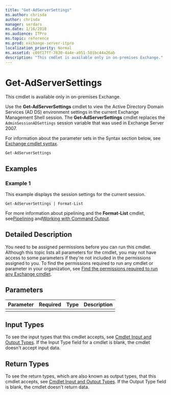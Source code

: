 ```yaml
---
title: "Get-AdServerSettings"
ms.author: chrisda
author: chrisda
manager: serdars
ms.date: 1/16/2018
ms.audience: ITPro
ms.topic: reference
ms.prod: exchange-server-itpro
localization_priority: Normal
ms.assetid: c09f17ff-7830-4a4e-a951-501bc44a26ab
description: "This cmdlet is available only in on-premises Exchange."
---
```


# Get-AdServerSettings

This cmdlet is available only in on-premises Exchange. 
  
Use the **Get-AdServerSettings** cmdlet to view the Active Directory Domain Services (AD DS) environment settings in the current Exchange Management Shell session. The **Get-AdServerSettings** cmdlet replaces the `AdminSessionADSettings` session variable that was used in Exchange Server 2007.
  
For information about the parameter sets in the Syntax section below, see [Exchange cmdlet syntax](https://technet.microsoft.com/library/bb123552.aspx). 
  
```
Get-AdServerSettings

```

## Examples
<a name="Examples"> </a>

### Example 1

This example displays the session settings for the current session.
  
```
Get-AdServerSettings | Format-List
```

For more information about pipelining and the **Format-List** cmdlet, see[Pipelining](https://technet.microsoft.com/library/59411ed3-926b-4eec-a462-84e6b26056c9.aspx) and[Working with Command Output](https://technet.microsoft.com/library/8320e1a5-d3f5-4615-878d-b23e2aaa6b1e.aspx).
  
## Detailed Description
<a name="DetailedDescription"> </a>

You need to be assigned permissions before you can run this cmdlet. Although this topic lists all parameters for the cmdlet, you may not have access to some parameters if they're not included in the permissions assigned to you. To find the permissions required to run any cmdlet or parameter in your organization, see [Find the permissions required to run any Exchange cmdlet](https://technet.microsoft.com/library/mt432940.aspx).
  
## Parameters
<a name="DetailedDescription"> </a>

|**Parameter**|**Required**|**Type**|**Description**|
|:-----|:-----|:-----|:-----|
|||||
   
## Input Types
<a name="InputTypes"> </a>

To see the input types that this cmdlet accepts, see [Cmdlet Input and Output Types](http://go.microsoft.com/fwlink/p/?linkId=616387). If the Input Type field for a cmdlet is blank, the cmdlet doesn't accept input data. 
  
## Return Types
<a name="ReturnTypes"> </a>

To see the return types, which are also known as output types, that this cmdlet accepts, see [Cmdlet Input and Output Types](http://go.microsoft.com/fwlink/p/?linkId=616387). If the Output Type field is blank, the cmdlet doesn't return data. 
  

